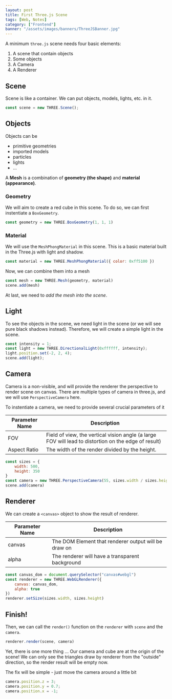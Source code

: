 ```yaml
---
layout: post
title: First Three.js Scene
tags: [Web, Notes]
category: ["Frontend"]
banner: "/assets/images/banners/ThreeJSBanner.jpg"
---
```


<script src="{{site.baseurl}}/assets/js/three.min.js"></script>

A minimum `three.js` scene needs four basic elements:

1. A scene that contain objects
2. Some objects
3. A Camera
4. A Renderer

## Scene

Scene is like a container. We can put objects, models, lights, etc. in it.

```js
const scene = new THREE.Scene();
```

## Objects

Objects can be
* primitive geometries
* imported models
* particles
* lights
* ...

A **Mesh** is a combination of **geometry (the shape)** and **material (appearance)**.

### Geometry

We will aim to create a red cube in this scene. To do so, we can first instentiate a `BoxGeometry`.

```js
const geometry = new THREE.BoxGeometry(1, 1, 1)
```

### Material

We will use the `MeshPhongMaterial` in this scene. This is a basic material built in the Three.js with light and shadow.

```js
const material = new THREE.MeshPhongMaterial({ color: 0xff5100 })
```

Now, we can combine them into a mesh

```js
const mesh = new THREE.Mesh(geometry, material)
scene.add(mesh)
```

At last, we need to *add the mesh into the scene*.

## Light

To see the objects in the scene, we need light in the scene (or we will see pure black shadows instead). Therefore, we will create a simple light in the scene.

```js
const intensity = 1;
const light = new THREE.DirectionalLight(0xffffff, intensity);
light.position.set(-2, 2, 4);
scene.add(light);
```

## Camera

Camera is a non-visible, and will provide the renderer the perspective to render scene on canvas. There are multiple types of camera in three.js, and we will use `PerspectiveCamera` here.

To instentiate a camera, we need to provide several crucial parameters of it

| Parameter Name | Description |
|-----|----|
| FOV | Field of view, the vertical vision angle (a large FOV will lead to distortion on the edge of result) |
| Aspect Ratio | The width of the render divided by the height. |

```js
const sizes = {
    width: 500,
    height: 350
}
const camera = new THREE.PerspectiveCamera(55, sizes.width / sizes.height)
scene.add(camera)
```

## Renderer

We can create a `<canvas>` object to show the result of renderer.

| Parameter Name | Description |
|-----|-----|
| canvas | The DOM Element that renderer output will be draw on |
| alpha | The renderer will have a transparent background |

```js
const canvas_dom = document.querySelector("canvas#webgl")
const renderer = new THREE.WebGLRenderer({
    canvas: canvas_dom,
    alpha: true
})
renderer.setSize(sizes.width, sizes.height)
```

## Finish!

Then, we can call the `render()` function on the `renderer` with `scene` and the `camera`.

```js
renderer.render(scene, camera)
```

Yet, there is one more thing ... Our camera and cube are at the origin of the scene! We can only see the triangles draw by renderer from the "outside" direction, so the render result will be empty now.

The fix will be simple - just move the camera around a little bit

```js
camera.position.z = 3;
camera.position.y = 0.7;
camera.position.x = -1;
```

<canvas id="webgl"></canvas>

<script src="{{site.baseurl}}/assets/js/threejs1.js"></script>
